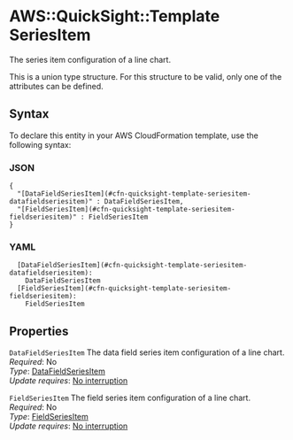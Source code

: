 # AWS::QuickSight::Template SeriesItem<a name="aws-properties-quicksight-template-seriesitem"></a>

The series item configuration of a line chart\.

This is a union type structure\. For this structure to be valid, only one of the attributes can be defined\.

## Syntax<a name="aws-properties-quicksight-template-seriesitem-syntax"></a>

To declare this entity in your AWS CloudFormation template, use the following syntax:

### JSON<a name="aws-properties-quicksight-template-seriesitem-syntax.json"></a>

```
{
  "[DataFieldSeriesItem](#cfn-quicksight-template-seriesitem-datafieldseriesitem)" : DataFieldSeriesItem,
  "[FieldSeriesItem](#cfn-quicksight-template-seriesitem-fieldseriesitem)" : FieldSeriesItem
}
```

### YAML<a name="aws-properties-quicksight-template-seriesitem-syntax.yaml"></a>

```
  [DataFieldSeriesItem](#cfn-quicksight-template-seriesitem-datafieldseriesitem):
    DataFieldSeriesItem
  [FieldSeriesItem](#cfn-quicksight-template-seriesitem-fieldseriesitem):
    FieldSeriesItem
```

## Properties<a name="aws-properties-quicksight-template-seriesitem-properties"></a>

`DataFieldSeriesItem` <a name="cfn-quicksight-template-seriesitem-datafieldseriesitem"></a>
The data field series item configuration of a line chart\.  
_Required_: No  
_Type_: [DataFieldSeriesItem](aws-properties-quicksight-template-datafieldseriesitem.md)  
_Update requires_: [No interruption](https://docs.aws.amazon.com/AWSCloudFormation/latest/UserGuide/using-cfn-updating-stacks-update-behaviors.html#update-no-interrupt)

`FieldSeriesItem` <a name="cfn-quicksight-template-seriesitem-fieldseriesitem"></a>
The field series item configuration of a line chart\.  
_Required_: No  
_Type_: [FieldSeriesItem](aws-properties-quicksight-template-fieldseriesitem.md)  
_Update requires_: [No interruption](https://docs.aws.amazon.com/AWSCloudFormation/latest/UserGuide/using-cfn-updating-stacks-update-behaviors.html#update-no-interrupt)
